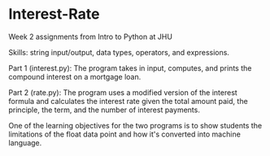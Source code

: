 # Interest-Rate

Week 2 assignments from Intro to Python at JHU

Skills: string input/output, data types, operators, and expressions.

Part 1 (interest.py): The program takes in input, computes, and prints the compound interest on a mortgage loan.

Part 2 (rate.py): The program uses a modified version of the interest formula and calculates the interest rate given the total amount paid, the principle, the term, and the number of interest payments.

One of the learning objectives for the two programs is to show students the limitations of the float data point and how it's converted into machine language.
